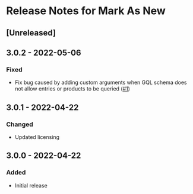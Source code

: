 # Release Notes for Mark As New

## [Unreleased]

## 3.0.2 - 2022-05-06
### Fixed
- Fix bug caused by adding custom arguments when GQL schema does not allow entries or products to be queried ([#1])

[#1]: https://github.com/thepixelage/craft-markasnew/issues/1

## 3.0.1 - 2022-04-22
### Changed
- Updated licensing

## 3.0.0 - 2022-04-22
### Added
- Initial release
